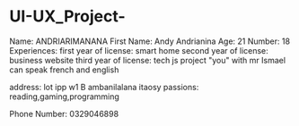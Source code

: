 # UI-UX_Project-

Name: ANDRIARIMANANA
First Name: Andy Andrianina
Age: 21
Number: 18
Experiences: 
  first year of license: smart home
  second year of license: business website
  third year of license: tech js project "you" with mr Ismael 
  can speak french and english

address: lot ipp w1 B ambanilalana itaosy
passions: reading,gaming,programming

Phone Number: 0329046898
